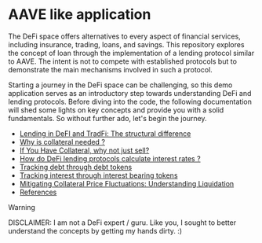 # AAVE like application

The DeFi space offers alternatives to every aspect of financial services, including insurance, trading, loans, and savings. 
This repository explores the concept of loan through the implementation of a lending protocol similar to AAVE. The intent 
is not to compete with established protocols but to demonstrate the main mechanisms involved in such a protocol. 

Starting a journey in the DeFi space can be challenging, so this demo application serves as an introductory step towards 
understanding DeFi and lending protocols. Before diving into the code, the following documentation will shed some lights 
on key concepts and provide you with a solid fundamentals. So without further ado, let's begin the journey.

* [Lending in DeFI and TradFi: The structural difference](docs/lending-in-defi-and-tradfi.md)
* [Why is collateral needed ?](docs/why-is-collateral-needed.md)
* [If You Have Collateral, why not just sell?](docs/if-you-have-collateral-why-not-just-sell.md)
* [How do DeFi lending protocols calculate interest rates ?](docs/how-do-DeFi-lending-protocols-calculate-interest-rates.md)
* [Tracking debt through debt tokens](docs/tracking-borrower-debt-using-token.md)
* [Tracking interest through interest bearing tokens](docs/tracking-lender-interest-using-token.md)
* [Mitigating Collateral Price Fluctuations: Understanding Liquidation](docs/liquidation.md)
* [References](docs/references.md)

> [!WARNING]  
> DISCLAIMER: I am not a DeFi expert / guru. Like you, I sought to better understand the concepts by getting my hands dirty. :)
